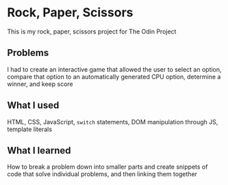 # Rock, Paper, Scissors
This is my rock, paper, scissors project for The Odin Project

## Problems
I had to create an interactive game that allowed the user to select an option, compare that option to an automatically generated CPU option, determine a winner, and keep score

## What I used
HTML, CSS, JavaScript, `switch` statements, DOM manipulation through JS, template literals

## What I learned
How to break a problem down into smaller parts and create snippets of code that solve individual problems, and then linking them together
